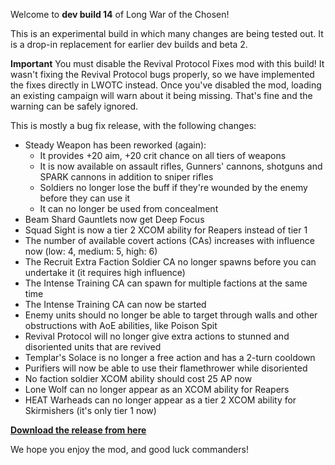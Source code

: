 Welcome to **dev build 14** of Long War of the Chosen!

This is an experimental build in which many changes are being tested out. It is a drop-in replacement for earlier dev builds and beta 2. 

**Important** You must disable the Revival Protocol Fixes mod with this build! It wasn't fixing the Revival Protocol bugs properly, so we have implemented the fixes directly in LWOTC instead. Once you've disabled the mod, loading an existing campaign will warn about it being missing. That's fine and the warning can be safely ignored.

This is mostly a bug fix release, with the following changes:

* Steady Weapon has been reworked (again):
  * It provides +20 aim, +20 crit chance on all tiers of weapons
  * It is now available on assault rifles, Gunners' cannons, shotguns and SPARK cannons in addition to sniper rifles
  * Soldiers no longer lose the buff if they're wounded by the enemy before they can use it
  * It can no longer be used from concealment
* Beam Shard Gauntlets now get Deep Focus
* Squad Sight is now a tier 2 XCOM ability for Reapers instead of tier 1
* The number of available covert actions (CAs) increases with influence now (low: 4, medium: 5, high: 6)
* The Recruit Extra Faction Soldier CA no longer spawns before you can undertake it (it requires high influence)
* The Intense Training CA can spawn for multiple factions at the same time
* The Intense Training CA can now be started
* Enemy units should no longer be able to target through walls and other obstructions with AoE abilities, like Poison Spit
* Revival Protocol will no longer give extra actions to stunned and disoriented units that are revived
* Templar's Solace is no longer a free action and has a 2-turn cooldown
* Purifiers will now be able to use their flamethrower while disoriented
* No faction soldier XCOM ability should cost 25 AP now
* Lone Wolf can no longer appear as an XCOM ability for Reapers
* HEAT Warheads can no longer appear as a tier 2 XCOM ability for Skirmishers (it's only tier 1 now)

**[Download the release from here](https://www.dropbox.com/s/nozzs8ulb950ep0/lwotc-dev-0014.zip?dl=0)**

We hope you enjoy the mod, and good luck commanders!
